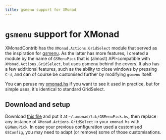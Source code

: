 ```yaml
---
title: gsmenu support for XMonad
---
```


`gsmenu` support for XMonad
===========================

XMonadContrib has the `XMonad.Actions.GridSelect` module that served
as the inspiration for [gsmenu](/programs/gsmenu).  As the latter has
more features, I created a module by the name of `GSMenuPick` that is
(almost) API-compatible with `XMonad.Actions.GridSelect`, but uses
gsmenu behind the covers.  It also has a few additional features, such
as the ability to close windows by pressing `C-d`, and can of course
be customised further by modifying `gsmenu` itself.

You can peruse my [xmonad.hs](/pub/configs/xmonad/xmonad.hs) if you
want to see it used in practice, but for simple uses, it's identical
to standard GridSelect.

Download and setup
--------

Download [this file](/pub/configs/xmonad/lib/GSMenuPick.hs) and put it
at `~/.xmonad/lib/GSMenuPick.hs`, then replace any instance of
`XMonad.Actions.GridSelect` in your `xmonad.hs` with `GSMenuPick`.  In
case your previous configuration used a customised `GSConfig`, you may
need to adapt (or remove) some of those customisations.

